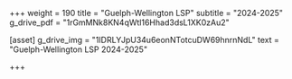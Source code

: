 +++
weight = 190
title = "Guelph-Wellington LSP"
subtitle = "2024-2025"
g_drive_pdf = "1rGmMNk8KN4qWtl16Hhad3dsL1XK0zAu2"


[asset]
  g_drive_img = "1IDRLYJpU34u6eonNTotcuDW69hnrnNdL"
  text = "Guelph-Wellington LSP 2024-2025"


+++
